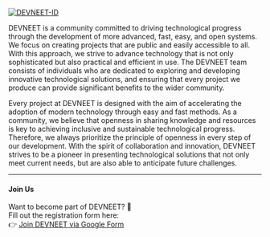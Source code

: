 [![DEVNEET-ID](https://ik.imagekit.io/anwarachilles/logo-full.png?updatedAt=1758212956776)](https://github.com/devneet-id)

DEVNEET is a community committed to driving technological progress through the development of more advanced, fast, easy, and open systems. We focus on creating projects that are public and easily accessible to all. With this approach, we strive to advance technology that is not only sophisticated but also practical and efficient in use. The DEVNEET team consists of individuals who are dedicated to exploring and developing innovative technological solutions, and ensuring that every project we produce can provide significant benefits to the wider community.

Every project at DEVNEET is designed with the aim of accelerating the adoption of modern technology through easy and fast methods. As a community, we believe that openness in sharing knowledge and resources is key to achieving inclusive and sustainable technological progress. Therefore, we always prioritize the principle of openness in every step of our development. With the spirit of collaboration and innovation, DEVNEET strives to be a pioneer in presenting technological solutions that not only meet current needs, but are also able to anticipate future challenges.

---

#### Join Us
Want to become part of DEVNEET? 🎉  
Fill out the registration form here:  
👉 [Join DEVNEET via Google Form](https://docs.google.com/forms/d/e/1FAIpQLSfKTrLILvtEmmiW9HbLdA9UvhZ6bYsoO0f7CXkEd1rDtk23lA/viewform)
